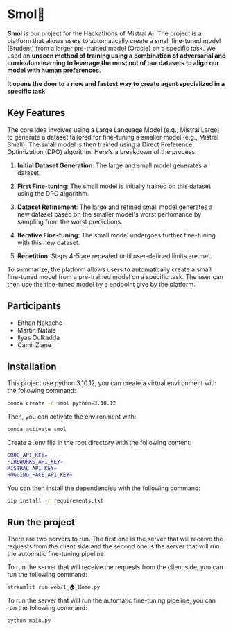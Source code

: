 # Smol🦎

**Smol** is our project for the Hackathons of Mistral AI. The project is a platform that allows users to automatically create a small fine-tuned model (Student) from a larger pre-trained model (Oracle) on a specific task. We used an **unseen method of training using a combination of adversarial and curriculum learning to leverage the most out of our datasets to align our model with human preferences.**

**It opens the door to a new and fastest way to create agent specialized in a specific task.**

## Key Features
The core idea involves using a Large Language Model (e.g., Mistral Large) to generate a dataset tailored for fine-tuning a smaller model (e.g., Mistral Small). The small model is then trained using a Direct Preference Optimization (DPO) algorithm. Here's a breakdown of the process:
1. **Initial Dataset Generation**: The large and small model generates a dataset.

2. **First Fine-tuning**: The small model is initially trained on this dataset using the DPO algorithm.

3. **Dataset Refinement**: The large and refined small model generates a new dataset based on the smaller model's worst perfomance by sampling from the worst predictions.

4. **Iterative Fine-tuning**: The small model undergoes further fine-tuning with this new dataset.

5. **Repetition**: Steps 4-5 are repeated until user-defined limits are met.

To summarize, the platform allows users to automatically create a small fine-tuned model from a pre-trained model on a specific task. The user can then use the fine-tuned model by a endpoint give by the platform.



## Participants
- Eithan Nakache
- Martin Natale
- Ilyas Oulkadda
- Camil Ziane

## Installation
This project use python 3.10.12, you can create a virtual environment with the following command:

```bash
conda create -n smol python=3.10.12
```

Then, you can activate the environment with:

```bash
conda activate smol
```

Create a .env file in the root directory with the following content:

```bash
GROQ_API_KEY=
FIREWORKS_API_KEY=
MISTRAL_API_KEY=
HUGGING_FACE_API_KEY=
```

You can then install the dependencies with the following command:

```bash
pip install -r requirements.txt
```

## Run the project
There are two servers to run. The first one is the server that will receive the requests from the client side and the second one is the server that will run the automatic fine-tuning pipeline.

To run the server that will receive the requests from the client side, you can run the following command:

```bash
streamlit run web/1_🏠_Home.py
```

To run the server that will run the automatic fine-tuning pipeline, you can run the following command:

```bash
python main.py
```